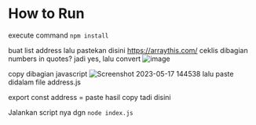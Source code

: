 # How to Run

execute command ```npm install```


buat list address lalu pastekan disini  https://arraythis.com/ ceklis dibagian numbers in quotes? jadi yes, lalu convert ![image](https://github.com/wdserverr/swaprum-bot/assets/42107311/3e4d2d53-bc89-41ea-8226-c826fcaafc07)

copy dibagian javascript ![Screenshot 2023-05-17 144538](https://github.com/wdserverr/swaprum-bot/assets/42107311/5714e013-bfb6-43f6-abc1-01822828a0e3)
lalu paste didalam file address.js

export const address = paste hasil copy tadi disini


Jalankan script nya dgn ```node index.js```
